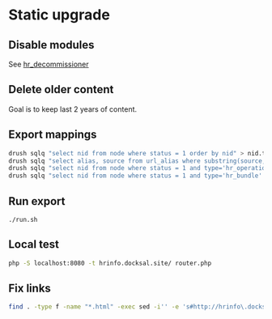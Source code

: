# Static upgrade

## Disable modules

See [hr_decommissioner](../html/sites/all/modules/hr/hr_decommissioner/EADME.md)

## Delete older content

Goal is to keep last 2 years of content.

## Export mappings

```bash
drush sqlq "select nid from node where status = 1 order by nid" > nid.txt
drush sqlq "select alias, source from url_alias where substring(source,1,4) = 'node' order by pid" > alias.tsv
drush sqlq "select nid from node where status = 1 and type='hr_operation' order by nid" > operations.txt
drush sqlq "select nid from node where status = 1 and type='hr_bundle' order by nid" > clusters.txt
```

## Run export

`./run.sh`

## Local test

```bash
php -S localhost:8080 -t hrinfo.docksal.site/ router.php
```

## Fix links

```bash
find . -type f -name "*.html" -exec sed -i'' -e 's#http://hrinfo\.docksal\.site/#/#g' {} +
```
